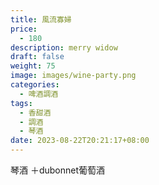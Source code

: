 ```yaml
---
title: 風流寡婦
price:
  - 180
description: merry widow
draft: false
weight: 75
image: images/wine-party.png
categories:
  - 啤酒調酒
tags:
  - 香甜酒
  - 調酒
  - 琴酒
date: 2023-08-22T20:21:17+08:00
---
```

 琴酒 ＋dubonnet葡萄酒